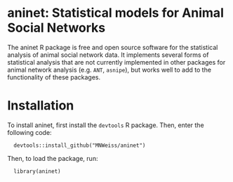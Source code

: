 # aninet: Statistical models for Animal Social Networks

The aninet R package is free and open source software for the statistical analysis of animal social network data. It implements several forms of statistical analysis that are not currently implemented in other packages for animal network analysis (e.g. `ANT`, `asnipe`), but works well to add to the functionality of these packages.

# Installation

To install aninet, first install the `devtools` R package. Then, enter the following code:

```
  devtools::install_github("MNWeiss/aninet")
```
Then, to load the package, run:
```
  library(aninet)
```
